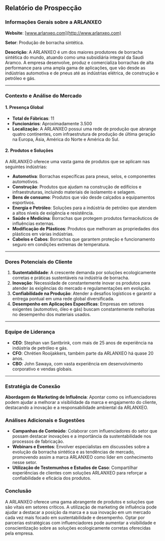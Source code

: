 ## Relatório de Prospecção

### Informações Gerais sobre a ARLANXEO

**Website**: [www.arlanxeo.com](http://www.arlanxeo.com)

**Setor**: Produção de borracha sintética.

**Descrição**: A ARLANXEO é um dos maiores produtores de borracha sintética do mundo, atuando como uma subsidiária integral da Saudi Aramco. A empresa desenvolve, produz e comercializa borrachas de alta performance para uma ampla gama de aplicações, que vão desde as indústrias automotiva e de pneus até as indústrias elétrica, de construção e petróleo e gás.

---

### Contexto e Análise do Mercado

#### 1. Presença Global
- **Total de Fábricas**: 11
- **Funcionários**: Aproximadamente 3.500
- **Localização**: A ARLANXEO possui uma rede de produção que abrange quatro continentes, com infraestrutura de produção de última geração na Europa, Ásia, América do Norte e América do Sul.

#### 2. Produtos e Soluções
A ARLANXEO oferece uma vasta gama de produtos que se aplicam nas seguintes indústrias:
- **Automotiva**: Borrachas específicas para pneus, selos, e componentes automotivos.
- **Construção**: Produtos que ajudam na construção de edifícios e infraestruturas, incluindo materiais de isolamento e selagem.
- **Bens de consumo**: Produtos que vão desde calçados a equipamentos esportivos.
- **Energia e Petróleo**: Soluções para a indústria de petróleo que atendem a altos níveis de exigência e resistência.
- **Saúde e Medicina**: Borrachas que protegem produtos farmacêuticos de influências externas.
- **Modificação de Plásticos**: Produtos que melhoram as propriedades dos plásticos em várias indústrias.
- **Cabelos e Cabos**: Borrachas que garantem proteção e funcionamento seguro em condições extremas de temperatura.

---

### Dores Potenciais do Cliente

1. **Sustentabilidade**: A crescente demanda por soluções ecologicamente corretas e práticas sustentáveis na indústria de borracha.
2. **Inovação**: Necessidade de constantemente inovar os produtos para atender às exigências do mercado e regulamentações em evolução.
3. **Confiabilidade na Produção**: Atender a desafios logísticos e garantir a entrega pontual em uma rede global diversificada.
4. **Desempenho em Aplicações Específicas**: Empresas em setores exigentes (automotivo, óleo e gás) buscam constantemente melhorias no desempenho dos materiais usados.

---

### Equipe de Liderança

- **CEO**: Stephan van Santbrink, com mais de 25 anos de experiência na indústria de petróleo e gás.
- **CFO**: Chrétien Rooijakkers, também parte da ARLANXEO há quase 20 anos.
- **CBO**: John Sawaya, com vasta experiência em desenvolvimento corporativo e vendas globais.

---

### Estratégia de Conexão

**Abordagem de Marketing de Influência**: Apontar como os influenciadores podem ajudar a melhorar a visibilidade da marca e engajamento do cliente, destacando a inovação e a responsabilidade ambiental da ARLANXEO.

### Análises Adicionais e Sugestões

- **Campanhas de Conteúdo**: Colaborar com influenciadores do setor que possam destacar inovações e a importância da sustentabilidade nos processos de fabricação.
- **Webinars e Eventos**: Envolver especialistas em discussões sobre a evolução da borracha sintética e as tendências de mercado, promovendo assim a marca ARLANXEO como líder em conhecimento nesse setor.
- **Utilização de Testemunhos e Estudos de Caso**: Compartilhar experiências de clientes com soluções ARLANXEO para reforçar a confiabilidade e eficácia dos produtos.

### Conclusão

A ARLANXEO oferece uma gama abrangente de produtos e soluções que são vitais em setores críticos. A utilização de marketing de influência pode ajudar a destacar a posição da marca e a sua inovação em um mercado cada vez mais focado em sustentabilidade e desempenho. Optar por parcerias estratégicas com influenciadores pode aumentar a visibilidade e conscientização sobre as soluções ecologicamente corretas oferecidas pela empresa.